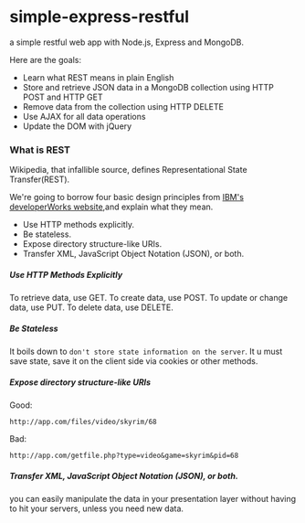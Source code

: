 # simple-express-restful
a simple restful web app with Node.js, Express and MongoDB.

Here are the goals:

* Learn what REST means in plain English
* Store and retrieve JSON data in a MongoDB collection using HTTP POST and HTTP GET
* Remove data from the collection using HTTP DELETE
* Use AJAX for all data operations
* Update the DOM with jQuery

### What is REST

Wikipedia, that infallible source, defines Representational State Transfer(REST).

We're going to borrow four basic design principles from [IBM's developerWorks website](http://www.ibm.com/developerworks/webservices/library/ws-restful/),and explain what they mean.

* Use HTTP methods explicitly.
* Be stateless.
* Expose directory structure-like URIs.
* Transfer XML, JavaScript Object Notation (JSON), or both.

##### Use HTTP Methods Explicitly
To retrieve data, use GET.
To create data, use POST.
To update or change data, use PUT.
To delete data, use DELETE.
    
##### Be Stateless
It boils down to `don't store state information on the server`.
It u must save state, save it on the client side via cookies or other methods.

##### Expose directory structure-like URIs
Good:

    http://app.com/files/video/skyrim/68

Bad:

    http://app.com/getfile.php?type=video&game=skyrim&pid=68
    
##### Transfer XML, JavaScript Object Notation (JSON), or both.

you can easily manipulate the data in your presentation layer without having to hit your servers, unless you need new data.